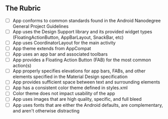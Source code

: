 ## The Rubric
- [ ] App conforms to common standards found in the Android Nanodegree General Project Guidelines
- [ ] App uses the Design Support library and its provided widget types (FloatingActionButton, AppBarLayout, SnackBar, etc)
- [ ] App uses CoordinatorLayout for the main activity
- [ ] App theme extends from AppCompat
- [ ] App uses an app bar and associated toolbars
- [ ] App provides a Floating Action Button (FAB) for the most common action(s)
- [ ] App properly specifies elevations for app bars, FABs, and other elements specified in the Material Design specification
- [ ] App provides sufficient space between text and surrounding elements
- [ ] App has a consistent color theme defined in styles.xml
- [ ] Color theme does not impact usability of the app
- [ ] App uses images that are high quality, specific, and full bleed
- [ ] App uses fonts that are either the Android defaults, are complementary, and aren't otherwise distracting

